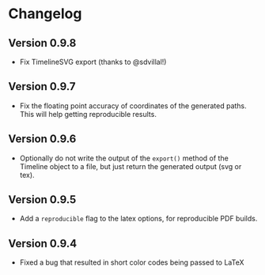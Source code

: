 # Changelog

## Version 0.9.8

* Fix TimelineSVG export (thanks to @sdvillal!)

## Version 0.9.7

* Fix the floating point accuracy of coordinates of the generated paths. This 
  will help getting reproducible results.

## Version 0.9.6

* Optionally do not write the output of the ``export()`` method of the 
  Timeline object to a file, but just return the generated output (svg or 
  tex).

## Version 0.9.5

* Add a ``reproducible`` flag to the latex options, for reproducible PDF 
  builds.

## Version 0.9.4

* Fixed a bug that resulted in short color codes being passed to LaTeX
